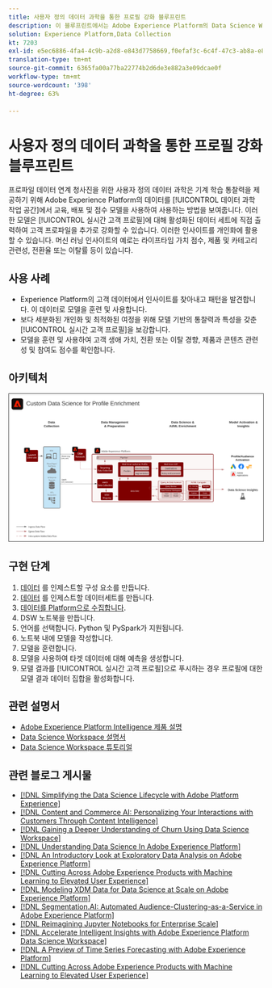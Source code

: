 ```yaml
---
title: 사용자 정의 데이터 과학을 통한 프로필 강화 블루프린트
description: 이 블루프린트에서는 Adobe Experience Platform의 Data Science Workspace에서 Experience Platform 내 데이터를 사용해 머신 러닝 인사이트를 제공할 수 있는 모델을 훈련, 배포 및 사용하는 방법을 보여 줍니다.
solution: Experience Platform,Data Collection
kt: 7203
exl-id: e5ec6886-4fa4-4c9b-a2d8-e843d7758669,f0efaf3c-6c4f-47c3-ab8a-e8e146dd071c
translation-type: tm+mt
source-git-commit: 6365fa00a77ba22774b2d6de3e882a3e09dcae0f
workflow-type: tm+mt
source-wordcount: '398'
ht-degree: 63%

---
```


# 사용자 정의 데이터 과학을 통한 프로필 강화 블루프린트

프로파일 데이터 연계 청사진을 위한 사용자 정의 데이터 과학은 기계 학습 통찰력을 제공하기 위해 Adobe Experience Platform의 데이터를 [!UICONTROL 데이터 과학 작업 공간]에서 교육, 배포 및 점수 모델을 사용하여 사용하는 방법을 보여줍니다. 이러한 모델은 [!UICONTROL 실시간 고객 프로필]에 대해 활성화된 데이터 세트에 직접 출력하여 고객 프로파일을 추가로 강화할 수 있습니다. 이러한 인사이트를 개인화에 활용할 수 있습니다. 머신 러닝 인사이트의 예로는 라이프타임 가치 점수, 제품 및 카테고리 관련성, 전환율 또는 이탈률 등이 있습니다.

## 사용 사례

* Experience Platform의 고객 데이터에서 인사이트를 찾아내고 패턴을 발견합니다. 이 데이터로 모델을 훈련 및 사용합니다.
* 보다 세분화된 개인화 및 최적화된 여정을 위해 모델 기반의 통찰력과 특성을 갖춘 [!UICONTROL 실시간 고객 프로필]을 보강합니다.
* 모델을 훈련 및 사용하여 고객 생애 가치, 전환 또는 이탈 경향, 제품과 콘텐츠 관련성 및 참여도 점수를 확인합니다.

## 아키텍처

<img src="assets/data_science.svg" alt="사용자 정의 데이터 과학을 통한 프로필 강화 블루프린트용 참조 아키텍처" style="border:1px solid #4a4a4a" />

## 구현 단계

1. [데이터](https://experienceleague.adobe.com/docs/platform-learn/tutorials/schemas/create-a-schema.html) 를 인제스트할 구성 요소를 만듭니다.
1. [데이터](https://experienceleague.adobe.com/docs/platform-learn/tutorials/data-ingestion/create-datasets-and-ingest-data.html) 를 인제스트할 데이터세트를 만듭니다.
1. [데이터를 Platform으로 수집합니다](https://experienceleague.adobe.com/?recommended=ExperiencePlatform-D-1-2020.1.dataingestion).
1. DSW 노트북을 만듭니다.
1. 언어를 선택합니다. Python 및 PySpark가 지원됩니다.
1. 노트북 내에 모델을 작성합니다.
1. 모델을 훈련합니다.
1. 모델을 사용하여 타겟 데이터에 대해 예측을 생성합니다.
1. 모델 결과를 [!UICONTROL 실시간 고객 프로필]으로 푸시하는 경우 프로필에 대한 모델 결과 데이터 집합을 활성화합니다.

## 관련 설명서

* [Adobe Experience Platform Intelligence 제품 설명](https://helpx.adobe.com/kr/legal/product-descriptions/adobe-experience-platform-intelligence---product-description.html)
* [Data Science Workspace 설명서](https://experienceleague.adobe.com/docs/experience-platform/data-science-workspace/home.html?lang=ko)
* [Data Science Workspace 튜토리얼](https://experienceleague.adobe.com/docs/platform-learn/tutorials/data-science-workspace/understanding-data-science-workspace.html?lang=ko)

## 관련 블로그 게시물

* [[!DNL Simplifying the Data Science Lifecycle with Adobe Platform Experience]](https://medium.com/adobetech/simplifying-the-data-science-lifecycle-with-adobe-platform-experience-8ea4f056d82f)
* [[!DNL Content and Commerce AI: Personalizing Your Interactions with Customers Through Content Intelligence]](https://medium.com/adobetech/content-and-commerce-ai-personalizing-your-interactions-with-customers-through-content-intelligence-dc182601deab)
* [[!DNL Gaining a Deeper Understanding of Churn Using Data Science Workspace]](https://medium.com/adobetech/gaining-a-deeper-understanding-of-churn-using-data-science-workspace-18a2190e0cf3)
* [[!DNL Understanding Data Science In Adobe Experience Platform]](https://medium.com/adobetech/understanding-data-science-in-adobe-experience-platform-5bce5a17b42)
* [[!DNL An Introductory Look at Exploratory Data Analysis on Adobe Experience Platform]](https://medium.com/adobetech/an-introductory-look-at-exploratory-data-analysis-on-adobe-experience-platform-1bfce7501d9a)
* [[!DNL Cutting Across Adobe Experience Products with Machine Learning to Elevated User Experience]](https://medium.com/adobetech/cutting-across-adobe-experience-products-with-machine-learning-to-elevated-user-experience-7c85000510d1)
* [[!DNL Modeling XDM Data for Data Science at Scale on Adobe Experience Platform]](https://medium.com/adobetech/modeling-xdm-data-for-data-science-at-scale-on-adobe-experience-platform-222bb2a6dbf7)
* [[!DNL Segmentation.AI: Automated Audience-Clustering-as-a-Service in Adobe Experience Platform]](https://medium.com/adobetech/segmentation-ai-automated-audience-clustering-as-a-service-in-adobe-experience-platform-261f4099462c)
* [[!DNL Reimagining Jupyter Notebooks for Enterprise Scale]](https://medium.com/adobetech/reimagining-jupyter-notebooks-for-enterprise-scale-8bc6340d504a)
* [[!DNL Accelerate Intelligent Insights with Adobe Experience Platform Data Science Workspace]](https://medium.com/adobetech/accelerate-intelligent-insights-with-adobe-experience-platform-data-science-workspace-89538bacbbea)
* [[!DNL A Preview of Time Series Forecasting with Adobe Experience Platform]](https://medium.com/adobetech/preview-of-time-series-forecasting-with-adobe-experience-platform-38a2fc778e89)
* [[!DNL Cutting Across Adobe Experience Products with Machine Learning to Elevated User Experience]](https://medium.com/adobetech/cutting-across-adobe-experience-products-with-machine-learning-to-elevated-user-experience-7c85000510d1)
